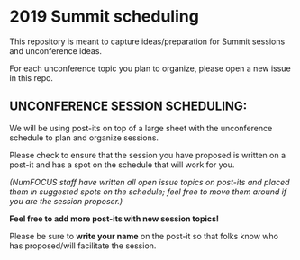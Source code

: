 # 2019 Summit scheduling

This repository is meant to capture ideas/preparation for Summit sessions and unconference ideas.

For each unconference topic you plan to organize, please open a new issue in this repo.  


## **UNCONFERENCE SESSION SCHEDULING:**  

We will be using post-its on top of a large sheet with the unconference schedule to plan and organize sessions.  

Please check to ensure that the session you have proposed is written on a post-it and has a spot on the schedule that will work for you.  

*(NumFOCUS staff have written all open issue topics on post-its and placed them in suggested spots on the schedule; feel free to move them around if you are the session proposer.)*  

**Feel free to add more post-its with new session topics!**  

Please be sure to **write your name** on the post-it so that folks know who has proposed/will facilitate the session.  


